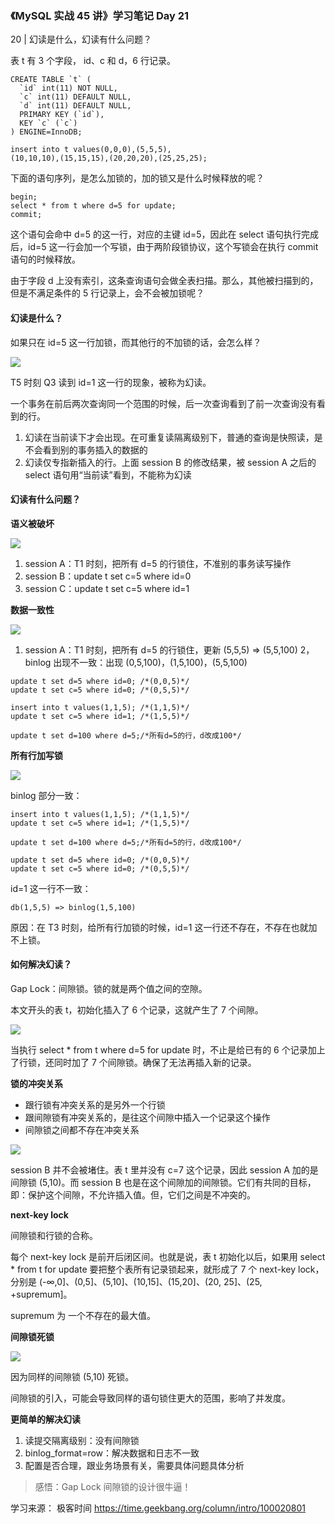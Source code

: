 ### 《MySQL 实战 45 讲》学习笔记 Day 21

20 | 幻读是什么，幻读有什么问题？

表 t 有 3 个字段， id、c 和 d，6 行记录。

```
CREATE TABLE `t` (
  `id` int(11) NOT NULL,
  `c` int(11) DEFAULT NULL,
  `d` int(11) DEFAULT NULL,
  PRIMARY KEY (`id`),
  KEY `c` (`c`)
) ENGINE=InnoDB;

insert into t values(0,0,0),(5,5,5),
(10,10,10),(15,15,15),(20,20,20),(25,25,25);
```

下面的语句序列，是怎么加锁的，加的锁又是什么时候释放的呢？

```
begin;
select * from t where d=5 for update;
commit;
```

这个语句会命中 d=5 的这一行，对应的主键 id=5，因此在 select 语句执行完成后，id=5 这一行会加一个写锁，由于两阶段锁协议，这个写锁会在执行 commit 语句的时候释放。

由于字段 d 上没有索引，这条查询语句会做全表扫描。那么，其他被扫描到的，但是不满足条件的 5 行记录上，会不会被加锁呢？

#### 幻读是什么？

如果只在 id=5 这一行加锁，而其他行的不加锁的话，会怎么样？

![](media/16800164441699.jpg)

T5 时刻 Q3 读到 id=1 这一行的现象，被称为幻读。

一个事务在前后两次查询同一个范围的时候，后一次查询看到了前一次查询没有看到的行。

1. 幻读在当前读下才会出现。在可重复读隔离级别下，普通的查询是快照读，是不会看到别的事务插入的数据的
2. 幻读仅专指新插入的行。上面 session B 的修改结果，被 session A 之后的 select 语句用“当前读”看到，不能称为幻读

#### 幻读有什么问题？

**语义被破坏**

![](media/16800175165038.jpg)

1. session A：T1 时刻，把所有 d=5 的行锁住，不准别的事务读写操作
2. session B：update t set c=5 where id=0
3. session C：update t set c=5 where id=1

**数据一致性**

![](media/16800176520505.jpg)

1. session A：T1 时刻，把所有 d=5 的行锁住，更新 (5,5,5) => (5,5,100)
2，binlog 出现不一致：出现 (0,5,100)，(1,5,100)，(5,5,100)

```
update t set d=5 where id=0; /*(0,0,5)*/
update t set c=5 where id=0; /*(0,5,5)*/

insert into t values(1,1,5); /*(1,1,5)*/
update t set c=5 where id=1; /*(1,5,5)*/

update t set d=100 where d=5;/*所有d=5的行，d改成100*/
```

**所有行加写锁**

![](media/16800180367678.jpg)

binlog 部分一致：

```
insert into t values(1,1,5); /*(1,1,5)*/
update t set c=5 where id=1; /*(1,5,5)*/

update t set d=100 where d=5;/*所有d=5的行，d改成100*/

update t set d=5 where id=0; /*(0,0,5)*/
update t set c=5 where id=0; /*(0,5,5)*/
```

id=1 这一行不一致：

```
db(1,5,5) => binlog(1,5,100)
```

原因：在 T3 时刻，给所有行加锁的时候，id=1 这一行还不存在，不存在也就加不上锁。

#### 如何解决幻读？

Gap Lock：间隙锁。锁的就是两个值之间的空隙。

本文开头的表 t，初始化插入了 6 个记录，这就产生了 7 个间隙。

![](media/16800184005102.jpg)

当执行 select * from t where d=5 for update 时，不止是给已有的 6 个记录加上了行锁，还同时加了 7 个间隙锁。确保了无法再插入新的记录。

**锁的冲突关系**

* 跟行锁有冲突关系的是另外一个行锁
* 跟间隙锁有冲突关系的，是往这个间隙中插入一个记录这个操作
* 间隙锁之间都不存在冲突关系

![](media/16800185545763.jpg)

session B 并不会被堵住。表 t 里并没有 c=7 这个记录，因此 session A 加的是间隙锁 (5,10)。而 session B 也是在这个间隙加的间隙锁。它们有共同的目标，即：保护这个间隙，不允许插入值。但，它们之间是不冲突的。

**next-key lock**

间隙锁和行锁的合称。

每个 next-key lock 是前开后闭区间。也就是说，表 t 初始化以后，如果用 select * from t for update 要把整个表所有记录锁起来，就形成了 7 个 next-key lock，分别是 (-∞,0]、(0,5]、(5,10]、(10,15]、(15,20]、(20, 25]、(25, +supremum]。

supremum 为 一个不存在的最大值。

**间隙锁死锁**

![](media/16800187013303.jpg)

因为同样的间隙锁 (5,10) 死锁。

间隙锁的引入，可能会导致同样的语句锁住更大的范围，影响了并发度。

**更简单的解决幻读**

1. 读提交隔离级别：没有间隙锁
2. binlog_format=row：解决数据和日志不一致
3. 配置是否合理，跟业务场景有关，需要具体问题具体分析

> 感悟：Gap Lock 间隙锁的设计很牛逼！

学习来源： 极客时间 https://time.geekbang.org/column/intro/100020801


